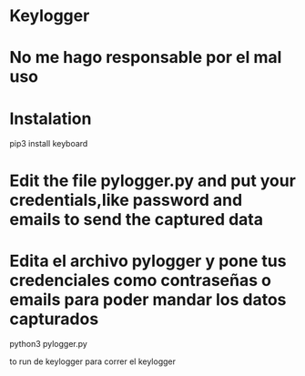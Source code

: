# Keylogger
# No me hago responsable por el mal uso

# Instalation

pip3 install keyboard

# Edit the file pylogger.py and put your credentials,like password and emails to send the captured data

# Edita el archivo pylogger y pone tus credenciales como contraseñas o emails para poder mandar los datos capturados

python3 pylogger.py

to run de keylogger
para correr el keylogger
